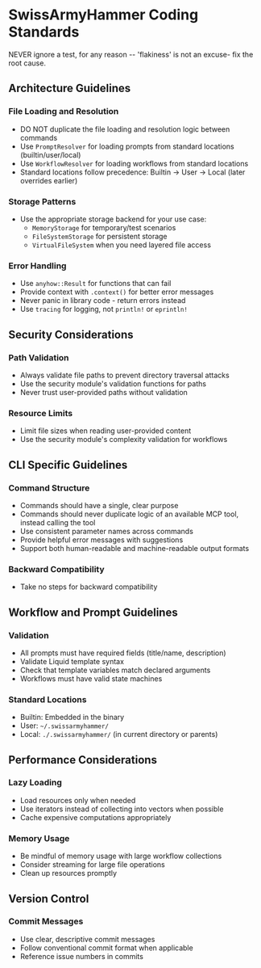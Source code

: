 

# SwissArmyHammer Coding Standards


NEVER ignore a test, for any reason -- 'flakiness' is not an excuse- fix the root cause.

## Architecture Guidelines

### File Loading and Resolution
- DO NOT duplicate the file loading and resolution logic between commands
- Use `PromptResolver` for loading prompts from standard locations (builtin/user/local)
- Use `WorkflowResolver` for loading workflows from standard locations
- Standard locations follow precedence: Builtin → User → Local (later overrides earlier)

### Storage Patterns
- Use the appropriate storage backend for your use case:
  - `MemoryStorage` for temporary/test scenarios
  - `FileSystemStorage` for persistent storage
  - `VirtualFileSystem` when you need layered file access

### Error Handling
- Use `anyhow::Result` for functions that can fail
- Provide context with `.context()` for better error messages
- Never panic in library code - return errors instead
- Use `tracing` for logging, not `println!` or `eprintln!`

## Security Considerations

### Path Validation
- Always validate file paths to prevent directory traversal attacks
- Use the security module's validation functions for paths
- Never trust user-provided paths without validation

### Resource Limits
- Limit file sizes when reading user-provided content
- Use the security module's complexity validation for workflows

## CLI Specific Guidelines

### Command Structure
- Commands should have a single, clear purpose
- Commands should never duplicate logic of an available MCP tool, instead calling the tool
- Use consistent parameter names across commands
- Provide helpful error messages with suggestions
- Support both human-readable and machine-readable output formats

### Backward Compatibility
- Take no steps for backward compatibility

## Workflow and Prompt Guidelines

### Validation
- All prompts must have required fields (title/name, description)
- Validate Liquid template syntax
- Check that template variables match declared arguments
- Workflows must have valid state machines

### Standard Locations
- Builtin: Embedded in the binary
- User: `~/.swissarmyhammer/`
- Local: `./.swissarmyhammer/` (in current directory or parents)

## Performance Considerations

### Lazy Loading
- Load resources only when needed
- Use iterators instead of collecting into vectors when possible
- Cache expensive computations appropriately

### Memory Usage
- Be mindful of memory usage with large workflow collections
- Consider streaming for large file operations
- Clean up resources promptly

## Version Control

### Commit Messages
- Use clear, descriptive commit messages
- Follow conventional commit format when applicable
- Reference issue numbers in commits
